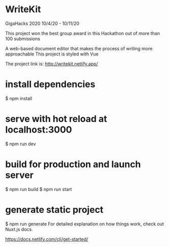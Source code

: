 # WriteKit
GigaHacks 2020 10/4/20 - 10/11/20

This project won the best group award in this Hackathon out of more than 100 submissions

A web-based document editor that makes the process of writing more approachable
This project is styled with Vue

The project link is: http://writekit.netlify.app/



# install dependencies
$ npm install

# serve with hot reload at localhost:3000
$ npm run dev

# build for production and launch server
$ npm run build
$ npm run start

# generate static project
$ npm run generate
For detailed explanation on how things work, check out Nuxt.js docs.


https://docs.netlify.com/cli/get-started/


